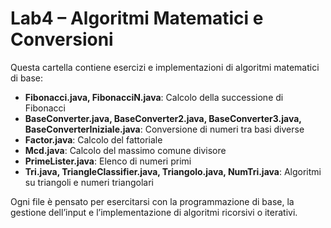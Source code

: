 # Lab4 – Algoritmi Matematici e Conversioni

Questa cartella contiene esercizi e implementazioni di algoritmi matematici di base:

- **Fibonacci.java, FibonacciN.java**: Calcolo della successione di Fibonacci
- **BaseConverter.java, BaseConverter2.java, BaseConverter3.java, BaseConverterIniziale.java**: Conversione di numeri tra basi diverse
- **Factor.java**: Calcolo del fattoriale
- **Mcd.java**: Calcolo del massimo comune divisore
- **PrimeLister.java**: Elenco di numeri primi
- **Tri.java, TriangleClassifier.java, Triangolo.java, NumTri.java**: Algoritmi su triangoli e numeri triangolari

Ogni file è pensato per esercitarsi con la programmazione di base, la gestione dell’input e l’implementazione di algoritmi ricorsivi o iterativi.
